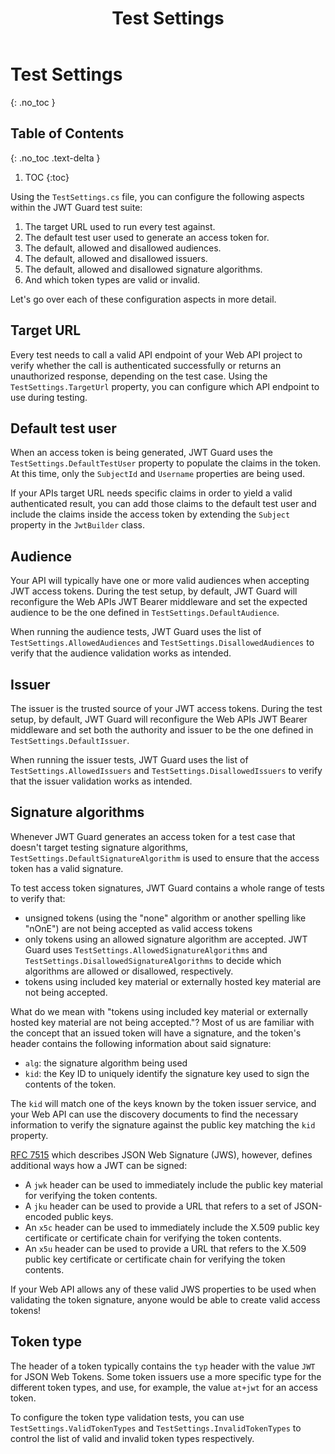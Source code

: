 ﻿---
title: Test Settings
nav_order: 2
---

# Test Settings
{: .no_toc }

## Table of Contents
{: .no_toc .text-delta }

1. TOC
{:toc}

Using the `TestSettings.cs` file, you can configure the following aspects within the JWT Guard test suite:

1. The target URL used to run every test against.
2. The default test user used to generate an access token for.
3. The default, allowed and disallowed audiences.
4. The default, allowed and disallowed issuers.
5. The default, allowed and disallowed signature algorithms.
6. And which token types are valid or invalid.

Let's go over each of these configuration aspects in more detail.

## Target URL

Every test needs to call a valid API endpoint of your Web API project to verify whether the call is authenticated successfully or returns an unauthorized response, depending on the test case. Using the `TestSettings.TargetUrl` property, you can configure which API endpoint to use during testing.

## Default test user

When an access token is being generated, JWT Guard uses the `TestSettings.DefaultTestUser` property to populate the claims in the token. 
At this time, only the `SubjectId` and `Username` properties are being used. 

If your APIs target URL needs specific claims in order to yield a valid authenticated result, you can add those claims to the default test user and include the claims inside the access token by extending the `Subject` property in the `JwtBuilder` class.

## Audience

Your API will typically have one or more valid audiences when accepting JWT access tokens.
During the test setup, by default, JWT Guard will reconfigure the Web APIs JWT Bearer middleware and set the expected audience to be the one defined in `TestSettings.DefaultAudience`. 

When running the audience tests, JWT Guard uses the list of `TestSettings.AllowedAudiences` and `TestSettings.DisallowedAudiences` to verify that the audience validation works as intended.

## Issuer

The issuer is the trusted source of your JWT access tokens.
During the test setup, by default, JWT Guard will reconfigure the Web APIs JWT Bearer middleware and set both the authority and issuer to be the one defined in `TestSettings.DefaultIssuer`.

When running the issuer tests, JWT Guard uses the list of `TestSettings.AllowedIssuers` and `TestSettings.DisallowedIssuers` to verify that the issuer validation works as intended.

## Signature algorithms

Whenever JWT Guard generates an access token for a test case that doesn't target testing signature algorithms, `TestSettings.DefaultSignatureAlgorithm` is used to ensure that the access token has a valid signature.

To test access token signatures, JWT Guard contains a whole range of tests to verify that:
- unsigned tokens (using the "none" algorithm or another spelling like "nOnE") are not being accepted as valid access tokens
- only tokens using an allowed signature algorithm are accepted. JWT Guard uses `TestSettings.AllowedSignatureAlgorithms` and `TestSettings.DisallowedSignatureAlgorithms` to decide which algorithms are allowed or disallowed, respectively.
- tokens using included key material or externally hosted key material are not being accepted.

What do we mean with "tokens using included key material or externally hosted key material are not being accepted."? 
Most of us are familiar with the concept that an issued token will have a signature, and the token's header contains the following information about said signature:
- `alg`: the signature algorithm being used
- `kid`: the Key ID to uniquely identify the signature key used to sign the contents of the token.

The `kid` will match one of the keys known by the token issuer service, and your Web API can use the discovery documents to find the necessary information to verify the signature against the public key matching the `kid` property.

[RFC 7515](https://datatracker.ietf.org/doc/html/rfc7515) which describes JSON Web Signature (JWS), however, defines additional ways how a JWT can be signed:
- A `jwk` header can be used to immediately include the public key material for verifying the token contents.
- A `jku` header can be used to provide a URL that refers to a set of JSON-encoded public keys.
- An `x5c` header can be used to immediately include the X.509 public key certificate or certificate chain for verifying the token contents.
- An `x5u` header can be used to provide a URL that refers to the X.509 public key certificate or certificate chain for verifying the token contents.

If your Web API allows any of these valid JWS properties to be used when validating the token signature, anyone would be able to create valid access tokens!

## Token type

The header of a token typically contains the `typ` header with the value `JWT` for JSON Web Tokens. Some token issuers use a more specific type for the different token types, and use, for example, the value `at+jwt` for an access token.

To configure the token type validation tests, you can use `TestSettings.ValidTokenTypes` and `TestSettings.InvalidTokenTypes` to control the list of valid and invalid token types respectively.